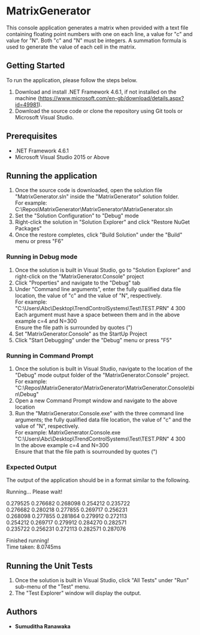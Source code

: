 # MatrixGenerator

This console application generates a matrix when provided with a text file containing floating point numbers with one on each line, a value for "c" and value for "N". Both "c" and "N" must be integers. A summation formula is used to generate the value of each cell in the matrix. 

## Getting Started

To run the application, please follow the steps below. 
1. Download and install .NET Framework 4.6.1, if not installed on the machine (https://www.microsoft.com/en-gb/download/details.aspx?id=49981).
2. Download the source code or clone the repository using Git tools or Microsoft Visual Studio. 

## Prerequisites

* .NET Framework 4.6.1
* Microsoft Visual Studio 2015 or Above 

## Running the application

1. Once the source code is downloaded, open the solution file "MatrixGenerator.sln" inside the "MatrixGenerator" solution folder.</br>
For example: C:\Repos\MatrixGenerator\MatrixGenerator\MatrixGenerator.sln
2. Set the "Solution Configuration" to "Debug" mode
3. Right-click the solution in "Solution Explorer" and click "Restore NuGet Packages"
4. Once the restore completes, click "Build Solution" under the "Build" menu or press "F6"

### Running in Debug mode 
1. Once the solution is built in Visual Studio, go to "Solution Explorer" and right-click on the "MatrixGenerator.Console" project
2. Click "Properties" and navigate to the "Debug" tab
3. Under "Command line arguments", enter the fully qualified data file location, the value of "c" and the value of "N", respectively. </br>
For example: "C:\Users\Abc\Desktop\TrendControlSystems\Test\TEST.PRN" 4 300   </br>
Each argument must have a space between them and in the above example c=4 and N=300   </br>
Ensure the file path is surrounded by quotes (")</br>
4. Set "MatrixGenerator.Console" as the StartUp Project
5. Click "Start Debugging" under the "Debug" menu or press "F5" 

### Running in Command Prompt
1. Once the solution is built in Visual Studio, navigate to the location of the "Debug" mode output folder of the "MatrixGenerator.Console" project. 
For example: "C:\Repos\MatrixGenerator\MatrixGenerator\MatrixGenerator.Console\bin\Debug" 
2. Open a new Command Prompt window and navigate to the above location
3. Run the "MatrixGenerator.Console.exe" with the three command line arguments; the fully qualified data file location, the value of "c" and the value of "N", respectively.  </br>
For example: MatrixGenerator.Console.exe "C:\Users\Abc\Desktop\TrendControlSystems\Test\TEST.PRN" 4 300 </br>
In the above example c=4 and N=300   </br>
Ensure that that the file path is sourrounded by quotes (") </br>

### Expected Output 

The output of the application should be in a format similar to the following. 

Running... Please wait!

 0.279525  0.276682  0.268098  0.254212  0.235722</br>
 0.276682  0.280218  0.277855  0.269717  0.256231</br>
 0.268098  0.277855  0.281864  0.279912  0.272113</br>
 0.254212  0.269717  0.279912  0.284270  0.282571</br>
 0.235722  0.256231  0.272113  0.282571  0.287076</br>

Finished running! </br>
Time taken: 8.0745ms

## Running the Unit Tests

1. Once the solution is built in Visual Studio, click "All Tests" under "Run" sub-menu of the "Test" menu.
2. The "Test Explorer" window will display the output.

## Authors

* **Sumuditha Ranawaka**
